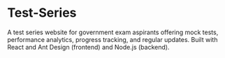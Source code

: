 # Test-Series
A test series website for government exam aspirants offering mock tests, performance analytics, progress tracking, and regular updates. Built with React and Ant Design (frontend) and Node.js (backend).
